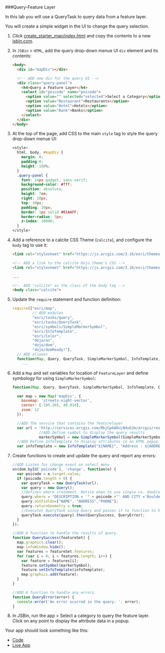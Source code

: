 ###Query-Feature Layer

In this lab you will use a QueryTask to query data from a feature layer.

You will create a simple widget in the UI to change the query selection.

1. Click [create_starter_map/index.html](../create_starter_map/index.html) and copy the contents to a new [jsbin.com](http://jsbin.com).

2. In `JSBin` > `HTML`, add the query drop-down menue UI `div` element and its contents:

    ```html
    <body>      
      <div id="mapDiv"></div>

      <!-- ADD new div for the query UI -->
      <div class="query-panel">
        <h4>Query a Feature Layer</h4>
        <select id="poicode" name="poicode">
          <option value="" selected="selected">Select a Category</option>
          <option value="Restaurant">Restaurants</option>
          <option value="Hotel">Hotels</option>
          <option value="Bank">Banks</option>
        </select>
      </div>
    </body>
    ```

3. At the top of the page, add CSS to the main `style` tag to style the query drop-down menue UI:

    ```CSS
    <style>
      html, body, #mapDiv {
        margin: 0;
        padding:0;
        height: 100%;
      }
      .query-panel {
        font: 14px gadget, sans-serif;
        background-color: #fff;
        position: absolute;
        height: 7em;
        right: 10px;
        top: 10px;
        padding: 10px;
        border: 1px solid #01AAFF;
        border-radius: 5px;
        z-index: 10000;
      }
    </style>
    ```

4. Add a reference to a calcite CSS Theme (`calcite`), and configure the `body` tag to use it:

    ```HTML
    <link rel="stylesheet" href="https://js.arcgis.com/3.16/esri/themes/calcite/dijit/calcite.css">

    <!-- ADD a link to the calcite Dojo theme's CSS -->
    <link rel="stylesheet" href="https://js.arcgis.com/3.16/esri/themes/calcite/esri/esri.css">

    ...

    <!-- ADD "calcite" as the class of the body tag -->
    <body class="calcite">
    ```

5. Update the `require` statement and function definition:

    ```javascript
    require(["esri/map",
             // ADD modules
             "esri/tasks/query",
             "esri/tasks/QueryTask",
             "esri/symbols/SimpleMarkerSymbol",
             "esri/InfoTemplate",
             "esri/Color",
             "dojo/on",
             "dojo/dom",
             "dojo/domReady!"], 
      // ADD aliases
      function(Map, Query, QueryTask, SimpleMarkerSymbol, InfoTemplate, Color, on, dom) {
        ...
    ```

6. Add a `Map` and set variables for location of `FeatureLayer` and define symbology for using `SimpleMarkerSymbol`:

    ```javascript
    function(Map, Query, QueryTask, SimpleMarkerSymbol, InfoTemplate, Color, on, dom) {

      var map = new Map('mapDiv', {
        basemap: 'streets-night-vector',
        center: [-105.265, 40.014],
        zoom: 12
      });

      //ADD The service that contains the featurelayer
      var url = 'http://services.arcgis.com/RkjCp6A0cLN4ubJm/arcgis/rest/services/POIBoulder/FeatureServer/0',
                //ADD Define symbol to display the query results
                markerSymbol = new SimpleMarkerSymbol(SimpleMarkerSymbol.STYLE_CIRCLE, 11, null, new Color([0,255,0,0.7]));
      //ADD Define InfoTemplate to display attributes in an HTML popup.
      var infoTemplate = new InfoTemplate("${NAME}", "Address : ${ADDRESS}<br/>Phone : ${PHONE}");
    ```

7. Create functions to create and update the query and report any errors:

    ```javascript
    //ADD Listen for change event on select menu 
    on(dom.byId('poicode'), 'change', function(e) {
      var poicode = e.target.value;
      if (poicode.length > 0) {
        var queryTask = new QueryTask(url);
        var query = new Query();
        //Defines where statement. Notice when to use single vs. double quotes.
        query.where = "DESCRIPTION = '" + poicode +"' AND CITY ='Boulder'";
        query.outFields=["NAME", "ADDRESS","PHONE"];
        query.returnGeometry = true;
        //Executes QueryTask using Query and passes it to function to handle results or error.
        queryTask.execute(query).then(QuerySuccess, QueryError);
      }
    });

    //ADD A function to handle the results of query.
    function QuerySuccess(featureSet) {
      map.graphics.clear();
      map.infoWindow.hide();
      var features = featureSet.features;
      for (var i = 0; i < features.length; i++) {
        var feature = features[i];
        feature.setSymbol(markerSymbol);
        feature.setInfoTemplate(infoTemplate);
        map.graphics.add(feature);
      }
    }

    //ADD A function to handle any errors.
    function QueryError(error) {
      console.error('An error ocurred in the query: ', error);
    }
    ```

8. In JSBin, run the app > Select a category to query the feature layer. Click on any point to display the attribute data in a popup.

Your app should look something like this:
* [Code](index.html)
* [Live App](http://esri.github.io/geodev-hackerlabs/develop/jsapi3/search_with_query_task/index.html)
